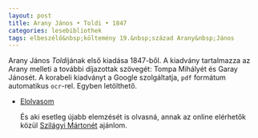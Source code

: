 ```yaml
---
layout: post
title: Arany János • Toldi • 1847
categories: lesebibliothek
tags: elbeszélő&nbsp;költemény 19.&nbsp;század Arany&nbsp;János
---
```

Arany János *Toldi*jának első kiadása 1847-ből. A kiadvány tartalmazza az Arany melleti a további díjazottak szövegét: Tompa Mihályét és Garay Jánosét. A korabeli kiadványt a Google szolgáltatja, `pdf` formátum automatikus `ocr`-rel. Egyben letölthető.

- [Elolvasom](http://books.google.hu/books?id=kbc9AAAAYAAJ&printsec=frontcover&hl=hu#v=onepage&q&f=false)

    És aki esetleg újabb elemzését is olvasná, annak az online elérhetők közül [Szilágyi Mártonét](http://villanyspenot.hu/?p=szoveg&n=12237) ajánlom.
